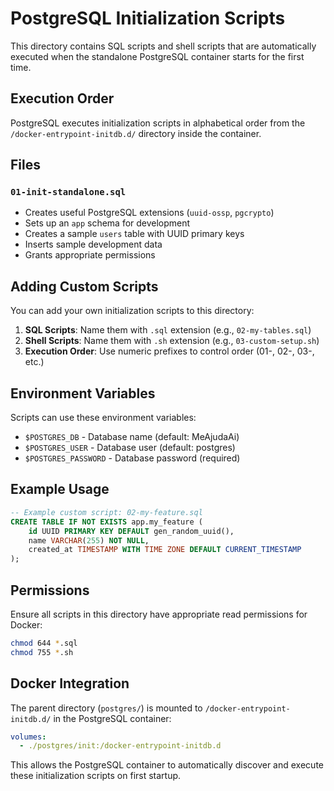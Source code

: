 # PostgreSQL Initialization Scripts

This directory contains SQL scripts and shell scripts that are automatically executed when the standalone PostgreSQL container starts for the first time.

## Execution Order

PostgreSQL executes initialization scripts in alphabetical order from the `/docker-entrypoint-initdb.d/` directory inside the container.

## Files

### `01-init-standalone.sql`
- Creates useful PostgreSQL extensions (`uuid-ossp`, `pgcrypto`)
- Sets up an `app` schema for development
- Creates a sample `users` table with UUID primary keys
- Inserts sample development data
- Grants appropriate permissions

## Adding Custom Scripts

You can add your own initialization scripts to this directory:

1. **SQL Scripts**: Name them with `.sql` extension (e.g., `02-my-tables.sql`)
2. **Shell Scripts**: Name them with `.sh` extension (e.g., `03-custom-setup.sh`)
3. **Execution Order**: Use numeric prefixes to control order (01-, 02-, 03-, etc.)

## Environment Variables

Scripts can use these environment variables:
- `$POSTGRES_DB` - Database name (default: MeAjudaAi)
- `$POSTGRES_USER` - Database user (default: postgres)
- `$POSTGRES_PASSWORD` - Database password (required)

## Example Usage

```sql
-- Example custom script: 02-my-feature.sql
CREATE TABLE IF NOT EXISTS app.my_feature (
    id UUID PRIMARY KEY DEFAULT gen_random_uuid(),
    name VARCHAR(255) NOT NULL,
    created_at TIMESTAMP WITH TIME ZONE DEFAULT CURRENT_TIMESTAMP
);
```

## Permissions

Ensure all scripts in this directory have appropriate read permissions for Docker:
```bash
chmod 644 *.sql
chmod 755 *.sh
```

## Docker Integration

The parent directory (`postgres/`) is mounted to `/docker-entrypoint-initdb.d/` in the PostgreSQL container:

```yaml
volumes:
  - ./postgres/init:/docker-entrypoint-initdb.d
```

This allows the PostgreSQL container to automatically discover and execute these initialization scripts on first startup.
